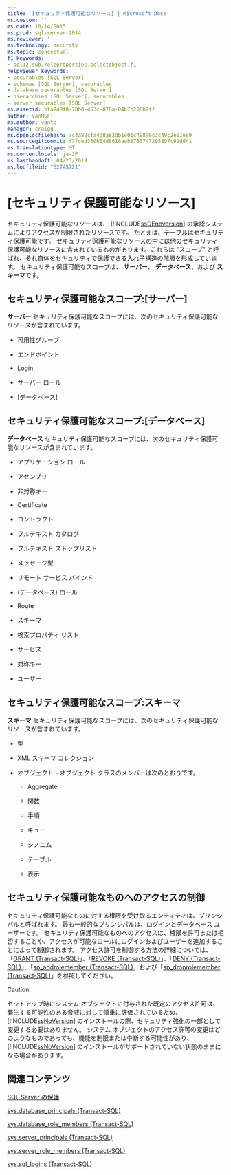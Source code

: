 ```yaml
---
title: '[セキュリティ保護可能なリソース] | Microsoft Docs'
ms.custom: ''
ms.date: 10/14/2015
ms.prod: sql-server-2014
ms.reviewer: ''
ms.technology: security
ms.topic: conceptual
f1_keywords:
- sql12.swb.roleproperties.selectobject.f1
helpviewer_keywords:
- securables [SQL Server]
- schemas [SQL Server], securables
- database securables [SQL Server]
- hierarchies [SQL Server], securables
- server securables [SQL Server]
ms.assetid: bfa748f0-70b0-453c-870a-04b7b205b9ff
author: VanMSFT
ms.author: vanto
manager: craigg
ms.openlocfilehash: 7c4a82cfa4d8a82db1e01c49899c3c49c2e01ee9
ms.sourcegitcommit: f7fced330b64d6616aeb8766747295807c92dd41
ms.translationtype: MT
ms.contentlocale: ja-JP
ms.lasthandoff: 04/23/2019
ms.locfileid: "62745721"
---
```

# <a name="securables"></a>[セキュリティ保護可能なリソース]
  セキュリティ保護可能なリソースは、 [!INCLUDE[ssDEnoversion](../../includes/ssdenoversion-md.md)] の承認システムによりアクセスが制限されたリソースです。 たとえば、テーブルはセキュリティ保護可能です。 セキュリティ保護可能なリソースの中には他のセキュリティ保護可能なリソースに含まれているものがあります。これらは "スコープ" と呼ばれ、それ自体をセキュリティで保護できる入れ子構造の階層を形成しています。 セキュリティ保護可能なスコープは、 **サーバー**、 **データベース**、および **スキーマ**です。  
  
## <a name="securable-scope-server"></a>セキュリティ保護可能なスコープ:[サーバー]  
 **サーバー** セキュリティ保護可能なスコープには、次のセキュリティ保護可能なリソースが含まれています。  
  
-   可用性グループ  
  
-   エンドポイント  
  
-   Login  
  
-   サーバー ロール  
  
-   [データベース]  
  
## <a name="securable-scope-database"></a>セキュリティ保護可能なスコープ:[データベース]  
 **データベース** セキュリティ保護可能なスコープには、次のセキュリティ保護可能なリソースが含まれています。  
  
-   アプリケーション ロール  
  
-   アセンブリ  
  
-   非対称キー  
  
-   Certificate  
  
-   コントラクト  
  
-   フルテキスト カタログ  
  
-   フルテキスト ストップリスト  
  
-   メッセージ型  
  
-   リモート サービス バインド  
  
-   (データベース) ロール  
  
-   Route  
  
-   スキーマ  
  
-   検索プロパティ リスト  
  
-   サービス  
  
-   対称キー  
  
-   ユーザー  
  
## <a name="securable-scope-schema"></a>セキュリティ保護可能なスコープ:スキーマ  
 **スキーマ** セキュリティ保護可能なスコープには、次のセキュリティ保護可能なリソースが含まれています。  
  
-   型  
  
-   XML スキーマ コレクション  
  
-   オブジェクト - オブジェクト クラスのメンバーは次のとおりです。  
  
    -   Aggregate  
  
    -   関数  
  
    -   手順  
  
    -   キュー  
  
    -   シノニム  
  
    -   テーブル  
  
    -   表示  
  
## <a name="controlling-access-to-a-securable"></a>セキュリティ保護可能なものへのアクセスの制御  
 セキュリティ保護可能なものに対する権限を受け取るエンティティは、プリンシパルと呼ばれます。 最も一般的なプリンシパルは、ログインとデータベース ユーザーです。 セキュリティ保護可能なものへのアクセスは、権限を許可または拒否することや、アクセスが可能なロールにログインおよびユーザーを追加することによって制御されます。 アクセス許可を制御する方法の詳細については、「[GRANT &#40;Transact-SQL&#41;](/sql/t-sql/statements/grant-transact-sql)」、「[REVOKE &#40;Transact-SQL&#41;](/sql/t-sql/statements/revoke-transact-sql)」、「[DENY &#40;Transact-SQL&#41;](/sql/t-sql/statements/deny-transact-sql)」、「[sp_addrolemember &#40;Transact-SQL&#41;](/sql/relational-databases/system-stored-procedures/sp-addrolemember-transact-sql)」および「[sp_droprolemember &#40;Transact-SQL&#41;](/sql/relational-databases/system-stored-procedures/sp-droprolemember-transact-sql)」を参照してください。  
  
> [!CAUTION]  
>  セットアップ時にシステム オブジェクトに付与された既定のアクセス許可は、発生する可能性のある脅威に対して慎重に評価されているため、 [!INCLUDE[ssNoVersion](../../../includes/ssnoversion-md.md)] のインストールの際、セキュリティ強化の一部として変更する必要はありません。 システム オブジェクトのアクセス許可の変更はどのようなものであっても、機能を制限または中断する可能性があり、 [!INCLUDE[ssNoVersion](../../../includes/ssnoversion-md.md)] のインストールがサポートされていない状態のままになる場合があります。  
  
## <a name="related-content"></a>関連コンテンツ  
 [SQL Server の保護](securing-sql-server.md)  
  
 [sys.database_principals &#40;Transact-SQL&#41;](/sql/relational-databases/system-catalog-views/sys-database-principals-transact-sql)  
  
 [sys.database_role_members &#40;Transact-SQL&#41;](/sql/relational-databases/system-catalog-views/sys-database-role-members-transact-sql)  
  
 [sys.server_principals &#40;Transact-SQL&#41;](/sql/relational-databases/system-catalog-views/sys-server-principals-transact-sql)  
  
 [sys.server_role_members &#40;Transact-SQL&#41;](/sql/relational-databases/system-catalog-views/sys-server-role-members-transact-sql)  
  
 [sys.sql_logins &#40;Transact-SQL&#41;](/sql/relational-databases/system-catalog-views/sys-sql-logins-transact-sql)  
  
  
